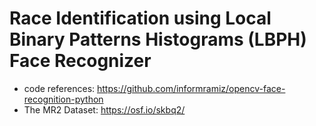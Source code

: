 # Race Identification using Local Binary Patterns Histograms (LBPH) Face Recognizer
- code references: https://github.com/informramiz/opencv-face-recognition-python
- The MR2 Dataset: https://osf.io/skbq2/
